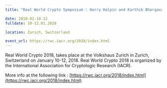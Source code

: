 ```yaml
---
title: "Real World Crypto Symposium : Harry Halpin and Karthik Bhargavan attending"

date: 2018-01-10-12
fulldate: 10-12.01.2018

location: Zurich, Switzerland

event_url: https://rwc.iacr.org/2018/index.html
---
```

Real World Crypto 2018, takes place at the Volkshaus Zurich in Zurich, Switzerland on January 10-12, 2018. Real World Crypto 2018 is organized by the International Association for Cryptologic Research (IACR).

More info at the following link : [https://rwc.iacr.org/2018/index.html](https://rwc.iacr.org/2018/index.html)
